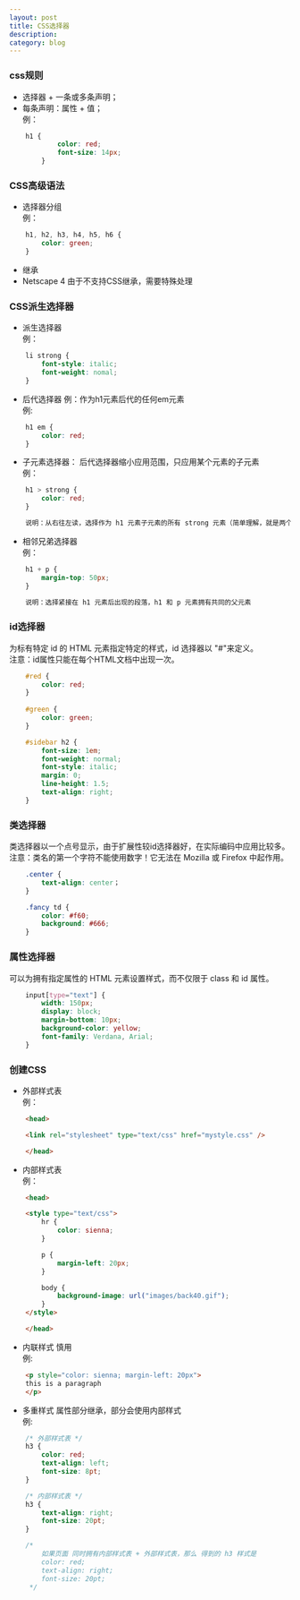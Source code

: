 ```yaml
---
layout: post
title: CSS选择器
description: 
category: blog
---
```


### css规则
- 选择器 + 一条或多条声明；     
- 每条声明：属性 + 值；     
例： 
``` css
    h1 {
            color: red; 
            font-size: 14px;
        }
```

### CSS高级语法
- 选择器分组      
例：   
``` css
    h1, h2, h3, h4, h5, h6 {
        color: green;
    }
```
- 继承
- Netscape 4 由于不支持CSS继承，需要特殊处理

### CSS派生选择器
- 派生选择器     
例：   
``` css
    li strong {
        font-style: italic;
        font-weight: nomal;
    }
```

- 后代选择器 例：作为h1元素后代的任何em元素         
例:
``` css
    h1 em {
        color: red;
    }
```

- 子元素选择器： 后代选择器缩小应用范围，只应用某个元素的子元素      
例：    
``` css
    h1 > strong {
        color: red;
    }

    说明：从右往左读，选择作为 h1 元素子元素的所有 strong 元素（简单理解，就是两个元素相邻，中间没有其他元素）
```

- 相邻兄弟选择器      
例：    
``` css
    h1 + p {
        margin-top: 50px;
    }

    说明：选择紧接在 h1 元素后出现的段落，h1 和 p 元素拥有共同的父元素
```

### id选择器
为标有特定 id 的 HTML 元素指定特定的样式，id 选择器以 "#"来定义。     
注意：id属性只能在每个HTML文档中出现一次。         
``` css
    #red {
        color: red;
    }
    
    #green {
        color: green;
    }

    #sidebar h2 {
        font-size: 1em;
        font-weight: normal;
        font-style: italic;
        margin: 0;
        line-height: 1.5;
        text-align: right;
    }
```

### 类选择器
类选择器以一个点号显示，由于扩展性较id选择器好，在实际编码中应用比较多。     
注意：类名的第一个字符不能使用数字！它无法在 Mozilla 或 Firefox 中起作用。
``` css
    .center {
        text-align: center；
    }

    .fancy td {
        color: #f60;
        background: #666;
    }
```

### 属性选择器
可以为拥有指定属性的 HTML 元素设置样式，而不仅限于 class 和 id 属性。     
``` css
    input[type="text"] {
        width: 150px;
        display: block;
        margin-bottom: 10px;
        background-color: yellow;
        font-family: Verdana, Arial;
    }
```

### 创建CSS
- 外部样式表      
例：    
``` html
    <head>

    <link rel="stylesheet" type="text/css" href="mystyle.css" />

    </head>
```

- 内部样式表      
例：    
``` html
    <head>

    <style type="text/css">
        hr {
            color: sienna;
        }

        p {
            margin-left: 20px;
        }

        body {
            background-image: url("images/back40.gif");
        }
    </style>

    </head>
```

- 内联样式 慎用        
例:
``` html
    <p style="color: sienna; margin-left: 20px">
    this is a paragraph
    </p>
```

- 多重样式 属性部分继承，部分会使用内部样式       
例: 
``` css
    /* 外部样式表 */
    h3 {
        color: red;
        text-align: left;
        font-size: 8pt;
    }

    /* 内部样式表 */
    h3 {
        text-align: right;
        font-size: 20pt;
    }

    /* 
        如果页面 同时拥有内部样式表 + 外部样式表，那么 得到的 h3 样式是
        color: red;
        text-align: right;
        font-size: 20pt;
     */
```